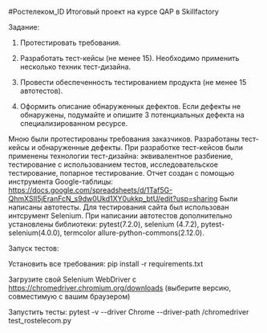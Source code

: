 #Ростелеком_ID
Итоговый проект на курсе QAP в Skillfactory

Задание:

1. Протестировать требования.

2. Разработать тест-кейсы (не менее 15). Необходимо применить несколько техник тест-дизайна.

3. Провести обеспеченность тестированием продукта (не менее 15 автотестов).

4. Оформить описание обнаруженных дефектов. Если дефекты не обнаружены, подумайте и опишите 3 потенциальных дефекта на специализированном ресурсе.

Мною были протестированы требования заказчиков. 
Разработаны тест-кейсы и обнаруженные дефекты. 
При разработке тест-кейсов были применены технологии тест-дизайна: эквивалентное разбиение, тестирование с использованием тестов, исследовательское тестирование, попарное тестирование.
Отчет создан с помощью инструмента Google-таблицы: https://docs.google.com/spreadsheets/d/1Taf5G-QhmXSII5jEranFcN_s9dw0Ukd1XY0ukkp_btU/edit?usp=sharing 
Были написаны автотесты. 
Для тестирования сайта был использован интсрумент Selenium. 
При написании автотестов дополнительно установлены библиотеки: pytest(7.2.0),  selenium (4.7.2), pytest-selenium(4.0.0), termcolor allure-python-commons(2.12.0).

Запуск тестов:

Установить все требования: pip install -r requirements.txt

Загрузите свой Selenium WebDriver с https://chromedriver.chromium.org/downloads (выберите версию, совместимую с вашим браузером)

Запустить тесты: pytest -v --driver Chrome --driver-path /chromedriver test_rostelecom.py
